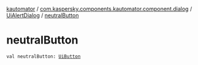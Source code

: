 [kautomator](../../index.md) / [com.kaspersky.components.kautomator.component.dialog](../index.md) / [UiAlertDialog](index.md) / [neutralButton](./neutral-button.md)

# neutralButton

`val neutralButton: `[`UiButton`](../../com.kaspersky.components.kautomator.component.text/-ui-button/index.md)